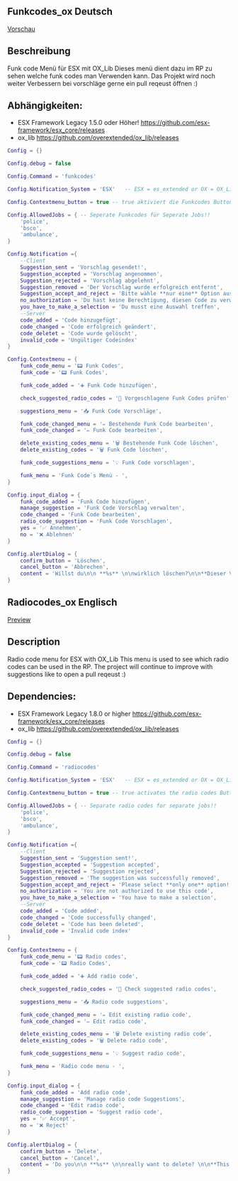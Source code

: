 ## Funkcodes_ox Deutsch
[Vorschau](https://medal.tv/de/games/gta-v/clips/jZbIGdC9dHnd03Qlg?invite=cr-MSw2ZXIsMzc4NzkwMTMx)

## Beschreibung
 Funk code Menü für ESX mit OX_Lib
 Dieses menü dient dazu im RP zu sehen welche funk codes man Verwenden kann.
 Das Projekt wird noch weiter Verbessern bei vorschläge gerne ein pull reqeust öffnen :)

 ## Abhängigkeiten:
- ESX Framework Legacy 1.5.0 oder Höher! https://github.com/esx-framework/esx_core/releases
- ox_lib https://github.com/overextended/ox_lib/releases

```lua
Config = {}

Config.debug = false

Config.Command = 'funkcodes'

Config.Notification_System = 'ESX'   -- ESX = es_extended or OX = OX_Lib or Custom

Config.Contextmenu_button = true -- true aktiviert die Funkcodes Button mit einer Notification false deaktiviert die Notification

Config.AllowedJobs = { -- Seperate Funkcodes für Seperate Jobs!!
    'police',
    'bsco',
    'ambulance',
}

Config.Notification ={
    --Client
    Suggestion_sent = 'Vorschlag gesendet!',
    Suggestion_accepted = 'Vorschlag angenommen',
    Suggestion_rejected = 'Vorschlag abgelehnt',
    Suggestion_removed = 'Der Vorschlag wurde erfolgreich entfernt',
    Suggestion_accept_and_reject = 'Bitte wähle **nur eine** Option aus!',
    no_authorization = 'Du hast keine Berechtigung, diesen Code zu verwenden',
    you_have_to_make_a_selection = 'Du musst eine Auswahl treffen',
    --Server
    code_added = 'Code hinzugefügt',
    code_changed = 'Code erfolgreich geändert',
    code_deletet = 'Code wurde gelöscht',
    invalid_code = 'Ungültiger Codeindex'
}

Config.Contextmenu = {
    funk_code_menu = '📟 Funk Codes',
    funk_code = '📟 Funk Codes',

    funk_code_added = '➕ Funk Code hinzufügen',

    check_suggested_radio_codes = '📝 Vorgeschlagene Funk Codes prüfen',

    suggestions_menu = '📥 Funk Code Vorschläge',

    funk_code_changed_menu = '✏️ Bestehende Funk Code bearbeiten',
    funk_code_changed = '✏️ Funk Code bearbeiten',

    delete_existing_codes_menu = '🗑️ Bestehende Funk Code löschen',
    delete_existing_codes = '🗑️ Funk Code löschen',

    funk_code_suggestions_menu = '💡 Funk Code vorschlagen',

    funk_menu = 'Funk Code`s Menü - ',
}

Config.input_dialog = {
    funk_code_added = 'Funk Code hinzufügen',
    manage_suggestion = 'Funk Code Vorschlag verwalten',
    code_changed = 'Funk Code bearbeiten',
    radio_code_suggestion = 'Funk Code Vorschlagen',
    yes = '✅ Annehmen',
    no = '❌ Ablehnen'
}

Config.alertDialog = {
    confirm_button = 'Löschen',
    cancel_button = 'Abbrechen',
    content = 'Willst du\n\n **%s** \n\nwirklich löschen?\n\n**Dieser Vorgang kann nicht rückgängig gemacht werden**.'
}
```





## Radiocodes_ox Englisch
[Preview](https://medal.tv/de/games/gta-v/clips/jZbIGdC9dHnd03Qlg?invite=cr-MSw2ZXIsMzc4NzkwMTMx)

## Description
 Radio code menu for ESX with OX_Lib
 This menu is used to see which radio codes can be used in the RP.
 The project will continue to improve with suggestions like to open a pull reqeust :)

## Dependencies:
- ESX Framework Legacy 1.8.0 or higher https://github.com/esx-framework/esx_core/releases
- ox_lib https://github.com/overextended/ox_lib/releases


```lua
Config = {}

Config.debug = false

Config.Command = 'radiocodes'

Config.Notification_System = 'ESX'   -- ESX = es_extended or OX = OX_Lib or Custom

Config.Contextmenu_button = true -- true activates the radio codes Button with a notification false deactivates the notification

Config.AllowedJobs = { -- Separate radio codes for separate jobs!!
    'police',
    'bsco',
    'ambulance',
}

Config.Notification ={
    --Client
    Suggestion_sent = 'Suggestion sent!',
    Suggestion_accepted = 'Suggestion accepted',
    Suggestion_rejected = 'Suggestion rejected',
    Suggestion_removed = 'The suggestion was successfully removed',
    Suggestion_accept_and_reject = 'Please select **only one** option!',
    no_authorization = 'You are not authorized to use this code',
    you_have_to_make_a_selection = 'You have to make a selection',
    --Server
    code_added = 'Code added',
    code_changed = 'Code successfully changed',
    code_deletet = 'Code has been deleted',
    invalid_code = 'Invalid code index'
}

Config.Contextmenu = {
    funk_code_menu = '📟 Radio codes',
    funk_code = '📟 Radio Codes',

    funk_code_added = '➕ Add radio code',

    check_suggested_radio_codes = '📝 Check suggested radio codes',

    suggestions_menu = '📥 Radio code suggestions',

    funk_code_changed_menu = '✏️ Edit existing radio code',
    funk_code_changed = '✏️ Edit radio code',

    delete_existing_codes_menu = '🗑️ Delete existing radio code',
    delete_existing_codes = '🗑️ Delete radio code',

    funk_code_suggestions_menu = '💡 Suggest radio code',

    funk_menu = 'Radio code menu - ',
}

Config.input_dialog = {
    funk_code_added = 'Add radio code',
    manage_suggestion = 'Manage radio code Suggestions',
    code_changed = 'Edit radio code',
    radio_code_suggestion = 'Suggest radio code',
    yes = '✅ Accept',
    no = '❌ Reject'
}

Config.alertDialog = {
    confirm_button = 'Delete',
    cancel_button = 'Cancel',
    content = 'Do you\n\n **%s** \n\nreally want to delete? \n\n**This process cannot be undone**.'
}
```